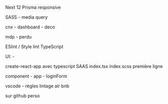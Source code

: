 
Next 12
Prisma
responsive

SASS
    - media query


cnx
    - dashboard
    - deco

mdp
    - perdu


ESlint / Style lint
TypeScript

UI:
    - 


create-react-app avec typescript
SAAS
index.tsx
index.scss première ligne

component 
    - app
    - loginForm

vscode
    - règles lintage air bnb

sur github perso
